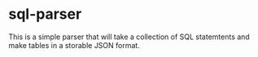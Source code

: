 # sql-parser
This is a simple parser that will take a collection of SQL statemtents and make tables in a storable JSON format.
